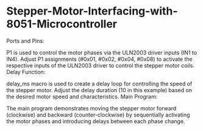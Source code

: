 # Stepper-Motor-Interfacing-with-8051-Microcontroller

Ports and Pins:

P1 is used to control the motor phases via the ULN2003 driver inputs (IN1 to IN4).
Adjust P1 assignments (#0x01, #0x02, #0x04, #0x08) to activate the respective inputs of the ULN2003 driver to control the stepper motor coils.
Delay Function:

delay_ms macro is used to create a delay loop for controlling the speed of the stepper motor. Adjust the delay duration (10 in this example) based on the desired motor speed and characteristics.
Main Program:

The main program demonstrates moving the stepper motor forward (clockwise) and backward (counter-clockwise) by sequentially activating the motor phases and introducing delays between each phase change.
